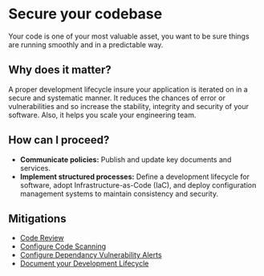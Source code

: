 # Secure your codebase

Your code is one of your most valuable asset, you want to be sure things are
running smoothly and in a predictable way.

## Why does it matter?

A proper development lifecycle insure your application is iterated on in a
secure and systematic manner. It reduces the chances of error or vulnerabilities
and so increase the stability, integrity and security of your software. Also, it
helps you scale your engineering team.

## How can I proceed?

- **Communicate policies:** Publish and update key documents and services.
- **Implement structured processes:** Define a development lifecycle for
  software, adopt Infrastructure-as-Code (IaC), and deploy configuration
  management systems to maintain consistency and security.

## Mitigations

- [Code Review](COR.SRC.001.patch_review.md)
- [Configure Code Scanning](COR.SRC.002.enable_code_scanning.md)
- [Configure Dependancy Vulnerability Alerts](COR.SRC.003.dependancy_vulnerability_alerts.md)
- [Document your Development Lifecycle](COR.SRC.004.systems_development_life_cycle.md)
